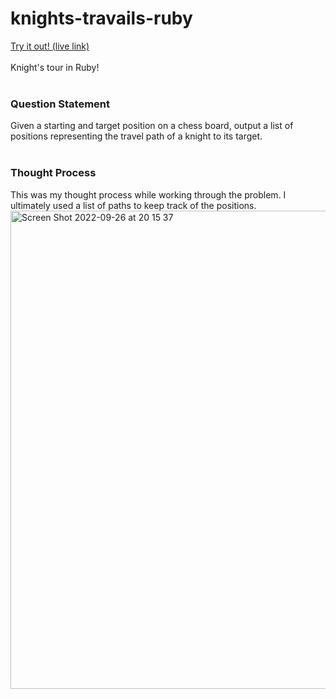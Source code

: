 # knights-travails-ruby
[Try it out! (live link)](https://pure-anchorage-92143.herokuapp.com/)
<br>
<br>
Knight's tour in Ruby!
<br>
<br>

<h3>Question Statement</h3>
Given a starting and target position on a chess board, output a list of positions representing the travel path of a knight to its target.

<br>
<br>
<h3>Thought Process</h3>
This was my thought process while working through the problem. I ultimately used a list of paths to keep track of the positions.
<br>

<img width="765" alt="Screen Shot 2022-09-26 at 20 15 37" src="https://user-images.githubusercontent.com/89565362/192423657-3a99fca5-503d-4f34-9b44-d0101679d1bb.png">
